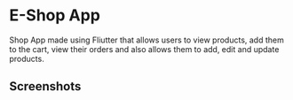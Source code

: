 # E-Shop App

Shop App made using Fliutter that allows users to view products, add them to the cart, view their orders and also allows them to add, edit and update products.

## Screenshots
